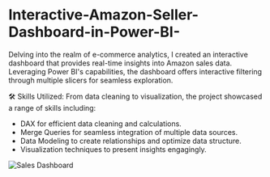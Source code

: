 # Interactive-Amazon-Seller-Dashboard-in-Power-BI-
Delving into the realm of e-commerce analytics, I created an interactive dashboard that provides real-time insights into Amazon sales data. Leveraging Power BI's capabilities, the dashboard offers interactive filtering through multiple slicers for seamless exploration.

🛠️ Skills Utilized:
From data cleaning to visualization, the project showcased a range of skills including:
- DAX for efficient data cleaning and calculations.
- Merge Queries for seamless integration of multiple data sources.
- Data Modeling to create relationships and optimize data structure.
- Visualization techniques to present insights engagingly.



![Sales Dashboard](https://github.com/arijit19/Interactive-Amazon-Seller-Dashboard-in-Power-BI-/assets/6950494/0b65a65a-90e9-467e-a570-31eb243ddb70)
